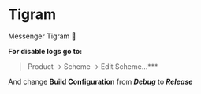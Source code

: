 # Tigram
Messenger Tigram 🐯

**For disable logs go to:**
> Product -> Scheme -> Edit Scheme...*** <br/>

And change **Build Configuration** from **_Debug_** to **_Release_**
